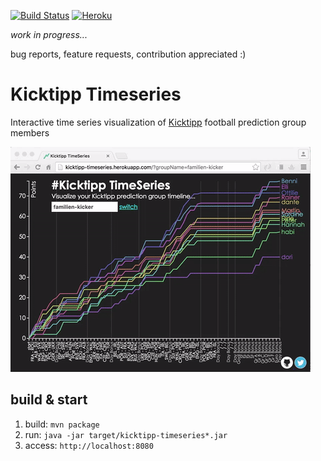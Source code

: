 [![Build Status](https://circleci.com/gh/teeschke/kicktipp-timeseries.svg?style=shield&circle-token=d396db2639eb5dae9ecdfdef8f0c3ef0c46f3d64)](https://circleci.com/gh/teeschke/kicktipp-timeseries/) [![Heroku](https://heroku-badge.herokuapp.com/?app=kicktipp-timeseries&root=health&style=flat)](https://kicktipp-timeseries.herokuapp.com/)

_work in progress..._

bug reports, feature requests, contribution appreciated :)

# Kicktipp Timeseries

Interactive time series visualization of [Kicktipp](http://kicktipp.com/) football prediction group members

![Sample animation](src/main/resources/public/img/animation.gif "Sample animation")

## build & start

1. build: `mvn package`
2. run: `java -jar target/kicktipp-timeseries*.jar`
3. access: `http://localhost:8080`